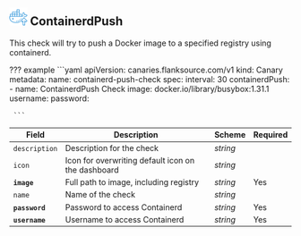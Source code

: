 ## <img src='https://raw.githubusercontent.com/flanksource/flanksource-ui/main/src/icons/containerdPush.svg' style='height: 32px'/> ContainerdPush

This check will try to push a Docker image to a specified registry using containerd.


??? example
     ```yaml
     apiVersion: canaries.flanksource.com/v1
     kind: Canary
     metadata:
       name: containerd-push-check
     spec:
       interval: 30
       containerdPush:
         - name: ContainerdPush Check
           image: docker.io/library/busybox:1.31.1
           username: <insert-username>
           password: <insert-password>
             
     ```

| Field | Description | Scheme | Required |
| ----- | ----------- | ------ | -------- |
| `description` | Description for the check | *string* |  |
| `icon` | Icon for overwriting default icon on the dashboard | *string* |  |
| **`image`** | Full path to image, including registry | *string* | Yes |
| `name` | Name of the check | *string* |  |
| **`password`** | Password to access Containerd | *string* | Yes |
| **`username`** | Username to access Containerd | *string* | Yes |
